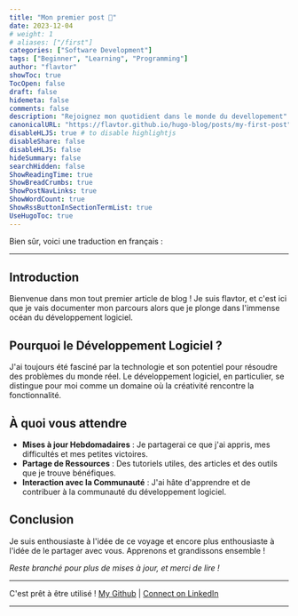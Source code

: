 ```yaml
---
title: "Mon premier post 🚀"
date: 2023-12-04
# weight: 1
# aliases: ["/first"]
categories: ["Software Development"]
tags: ["Beginner", "Learning", "Programming"]
author: "flavtor"
showToc: true
TocOpen: false
draft: false
hidemeta: false
comments: false
description: "Rejoignez mon quotidient dans le monde du devellopement"
canonicalURL: "https://flavtor.github.io/hugo-blog/posts/my-first-post"
disableHLJS: true # to disable highlightjs
disableShare: false
disableHLJS: false
hideSummary: false
searchHidden: false
ShowReadingTime: true
ShowBreadCrumbs: true
ShowPostNavLinks: true
ShowWordCount: true
ShowRssButtonInSectionTermList: true
UseHugoToc: true
---
```

Bien sûr, voici une traduction en français :

---

## Introduction

Bienvenue dans mon tout premier article de blog ! Je suis flavtor, et c'est ici que je vais documenter mon parcours alors que je plonge dans l'immense océan du développement logiciel.

## Pourquoi le Développement Logiciel ?

J'ai toujours été fasciné par la technologie et son potentiel pour résoudre des problèmes du monde réel. Le développement logiciel, en particulier, se distingue pour moi comme un domaine où la créativité rencontre la fonctionnalité.

## À quoi vous attendre

- **Mises à jour Hebdomadaires** : Je partagerai ce que j'ai appris, mes difficultés et mes petites victoires.
- **Partage de Ressources** : Des tutoriels utiles, des articles et des outils que je trouve bénéfiques.
- **Interaction avec la Communauté** : J'ai hâte d'apprendre et de contribuer à la communauté du développement logiciel.

## Conclusion

Je suis enthousiaste à l'idée de ce voyage et encore plus enthousiaste à l'idée de le partager avec vous. Apprenons et grandissons ensemble !

_Reste branché pour plus de mises à jour, et merci de lire !_

--- 

C'est prêt à être utilisé !
[My Github](https://twitter.com/flavtor) | [Connect on LinkedIn](https://www.linkedin.com/in/flavien-thel/)

---

